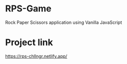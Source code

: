 # RPS-Game
Rock Paper Scissors application using Vanilla JavaScript

# Project link
https://rps-chllngr.netlify.app/
